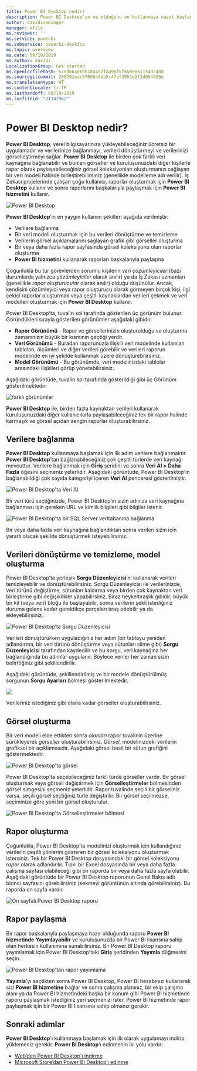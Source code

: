 ```yaml
---
title: Power BI Desktop nedir?
description: Power BI Desktop’ın ne olduğunu ve kullanmaya nasıl başlayacağınızı öğrenin
author: davidiseminger
manager: kfile
ms.reviewer: ''
ms.service: powerbi
ms.subservice: powerbi-desktop
ms.topic: overview
ms.date: 09/19/2019
ms.author: davidi
LocalizationGroup: Get started
ms.openlocfilehash: 575d66ad6bb10a4e7faa90f5f658e86115402400
ms.sourcegitcommit: 200291eac5769549ba5c47ef3951e2f3d094426e
ms.translationtype: HT
ms.contentlocale: tr-TR
ms.lasthandoff: 09/19/2019
ms.locfileid: "71141962"
---
```

# <a name="what-is-power-bi-desktop"></a>Power BI Desktop nedir?

**Power BI Desktop**, yerel bilgisayarınıza yükleyebileceğiniz ücretsiz bir uygulamadır ve verilerinize bağlanmayı, verileri dönüştürmeyi ve verilerinizi görselleştirmeyi sağlar. **Power BI Desktop** ile birden çok farklı veri kaynağına bağlanabilir ve bunları görseller ve kuruluşunuzdaki diğer kişilerle rapor olarak paylaşabileceğiniz görsel koleksiyonları oluşturmanızı sağlayan bir veri modeli halinde birleştirebilirsiniz (genellikle modelleme adı verilir). İş Zekası projelerinde çalışan çoğu kullanıcı, raporlar oluşturmak için **Power BI Desktop** kullanır ve sonra raporlarını başkalarıyla paylaşmak için **Power BI hizmetini** kullanır.

![Power BI Desktop](media/desktop-what-is-desktop/what-is-desktop_01.png)

**Power BI Desktop**’ın en yaygın kullanım şekilleri aşağıda verilmiştir:

* Verilere bağlanma
* Bir veri modeli oluşturmak için bu verileri dönüştürme ve temizleme
* Verilerin görsel açıklamalarını sağlayan grafik gibi görseller oluşturma
* Bir veya daha fazla rapor sayfasında görsel koleksiyonu olan raporlar oluşturma
* **Power BI hizmetini** kullanarak raporları başkalarıyla paylaşma

Çoğunlukla bu tür görevlerden sorumlu kişilerin *veri çözümleyiciler* (bazı durumlarda yalnızca *çözümleyiciler* olarak anılır) ya da İş Zekası uzmanları (genellikle *rapor oluşturucular* olarak anılır) olduğu düşünülür. Ancak, kendisini çözümleyici veya rapor oluşturucu olarak görmeyen birçok kişi, ilgi çekici raporlar oluşturmak veya çeşitli kaynaklardan verileri çekmek ve veri modelleri oluşturmak için **Power BI Desktop** kullanır.

Power BI Desktop’ta, tuvalin sol tarafında gösterilen üç görünüm bulunur. Göründükleri sırayla gösterilen görünümler aşağıdaki gibidir:
* **Rapor Görünümü** - Rapor ve görsellerinizin oluşturulduğu ve oluşturma zamanınızın büyük bir kısmının geçtiği yerdir.
* **Veri Görünümü** - Buradan raporunuzla ilişkili veri modelinde kullanılan tabloları, ölçümleri ve diğer verileri görebilir ve verileri raporun modelinde en iyi şekilde kullanmak üzere dönüştürebilirsiniz.
* **Model Görünümü** - Bu görünümde, veri modelinizdeki tablolar arasındaki ilişkileri görüp yönetebilirsiniz.

Aşağıdaki görüntüde, tuvalin sol tarafında gösterildiği gibi üç Görünüm gösterilmektedir:

![farklı görünümler](media/desktop-what-is-desktop/what-is-desktop-07.png)


**Power BI Desktop** ile, birden fazla kaynaktan verileri kullanarak kuruluşunuzdaki diğer kullanıcılarla paylaşabileceğiniz tek bir rapor halinde karmaşık ve görsel açıdan zengin raporlar oluşturabilirsiniz. 

## <a name="connect-to-data"></a>Verilere bağlanma
**Power BI Desktop** kullanmaya başlamak için ilk adım verilere bağlanmaktır. **Power BI Desktop**’tan bağlanabileceğiniz çok çeşitli türlerde veri kaynağı mevcuttur. Verilere bağlanmak için **Giriş** şeridini ve sonra **Veri Al > Daha Fazla** öğesini seçmeniz yeterlidir. Aşağıdaki görüntüde, Power BI Desktop’ın bağlanabildiği çok sayıda kategoriyi içeren **Veri Al** penceresi gösterilmiştir.

![Power BI Desktop'ta Veri Al](media/desktop-what-is-desktop/what-is-desktop_02.png)

Bir veri türü seçtiğinizde, Power BI Desktop’ın sizin adınıza veri kaynağına bağlanması için gereken URL ve kimlik bilgileri gibi bilgiler istenir.

![Power BI Desktop'ta bir SQL Server veritabanına bağlanma](media/desktop-what-is-desktop/what-is-desktop_03.png)

Bir veya daha fazla veri kaynağına bağlandıktan sonra verileri sizin için yararlı olacak şekilde dönüştürmek isteyebilirsiniz.

## <a name="transform-and-clean-data-create-a-model"></a>Verileri dönüştürme ve temizleme, model oluşturma

Power BI Desktop’ta yerleşik **Sorgu Düzenleyicisi**’ni kullanarak verileri temizleyebilir ve dönüştürebilirsiniz. Sorgu Düzenleyicisi ile verilerinizde, veri türünü değiştirme, sütunları kaldırma veya birden çok kaynaktan veri birleştirme gibi değişiklikler yapabilirsiniz. Biraz heykeltıraşlık gibidir; büyük bir kil (veya veri) bloğu ile başlayabilir, sonra verilerin şekli istediğiniz duruma gelene kadar gerektikçe parçaları tıraş edebilir ya da ekleyebilirsiniz. 

![Power BI Desktop’ta Sorgu Düzenleyicisi](media/desktop-getting-started/designer_gsg_editquery.png)

Verileri dönüştürürken uyguladığınız her adım (bir tabloyu yeniden adlandırma, bir veri türünü dönüştürme veya sütunları silme gibi) **Sorgu Düzenleyicisi** tarafından kaydedilir ve bu sorgu, veri kaynağına her bağlandığında bu adımlar uygulanır. Böylece veriler her zaman sizin belirttiğiniz gibi şekillendirilir.

Aşağıdaki görüntüde, şekillendirilmiş ve bir modele dönüştürülmüş sorgunun **Sorgu Ayarları** bölmesi gösterilmektedir.

 ![](media/desktop-getting-started/shapecombine_querysettingsfinished.png)

Verileriniz istediğiniz gibi olana kadar görseller oluşturabilirsiniz. 

## <a name="create-visuals"></a>Görsel oluşturma 

Bir veri modeli elde ettikten sonra *alanları* rapor tuvalinin üzerine sürükleyerek *görseller* oluşturabilirsiniz. *Görsel*, modelinizdeki verilerin grafiksel bir açıklamasıdır. Aşağıdaki görsel basit bir sütun grafiğini göstermektedir. 

![Power BI Desktop'ta görsel](media/desktop-what-is-desktop/what-is-desktop_04.png)

Power BI Desktop'ta seçebileceğiniz farklı türde görseller vardır. Bir görsel oluşturmak veya görseli değiştirmek için **Görselleştirmeler** bölmesinden görsel simgesini seçmeniz yeterlidir. Rapor tuvalinde seçili bir görseliniz varsa, seçili görsel seçtiğiniz türle değiştirilir. Bir görsel seçilmezse, seçiminize göre yeni bir görsel oluşturulur.

![Power BI Desktop'ta Görselleştirmeler bölmesi](media/desktop-what-is-desktop/what-is-desktop_05.png)

## <a name="create-reports"></a>Rapor oluşturma

Çoğunlukla, Power BI Desktop’ta modelinizi oluşturmak için kullandığınız verilerin çeşitli yönlerini gösteren bir görsel koleksiyonu oluşturmak istersiniz. Tek bir Power BI Desktop dosyasındaki bir görsel koleksiyonu *rapor* olarak adlandırılır. Tıpkı bir Excel dosyasında bir veya daha fazla çalışma sayfası olabileceği gibi bir raporda bir veya daha fazla sayfa olabilir. Aşağıdaki görüntüde bir Power BI Desktop raporunun Genel Bakış adlı birinci sayfasını görebilirsiniz (sekmeyi görüntünün altında görebilirsiniz). Bu raporda on sayfa vardır.

![On sayfalı Power BI Desktop raporu](media/desktop-what-is-desktop/what-is-desktop_01.png)

## <a name="share-reports"></a>Rapor paylaşma

Bir rapor başkalarıyla paylaşmaya hazır olduğunda raporu **Power BI hizmetinde** **Yayımlayabilir** ve kuruluşunuzda bir Power BI lisansına sahip olan herkesin kullanımına sunabilirsiniz. Bir Power BI Desktop raporu yayımlamak için Power BI Desktop’taki **Giriş** şeridinden **Yayımla** düğmesini seçin.

![Power BI Desktop'tan rapor yayımlama](media/desktop-what-is-desktop/what-is-desktop_06.png)

**Yayımla**’yı seçtikten sonra Power BI Desktop, Power BI hesabınızı kullanarak sizi **Power BI hizmetine** bağlar ve sonra çalışma alanınız, bir ekip çalışma alanı ya da Power BI hizmetindeki başka bir konum gibi Power BI hizmetinde raporu paylaşmak istediğiniz yeri seçmenizi ister. Power BI hizmetinde rapor paylaşmak için bir Power BI lisansına sahip olmanız gerekir.


## <a name="next-steps"></a>Sonraki adımlar

**Power BI Desktop**'ı kullanmaya başlamak için ilk olarak uygulamayı indirip yüklemeniz gerekir. **Power BI Desktop**’ı edinmenin iki yolu vardır:

* [Web’den Power BI Desktop'ı indirme](desktop-get-the-desktop.md)
* [Microsoft Store’dan Power BI Desktop’ı edinme](http://aka.ms/pbidesktopstore)
